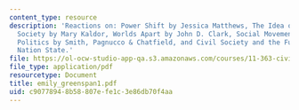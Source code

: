 ```yaml
---
content_type: resource
description: 'Reactions on: Power Shift by Jessica Matthews, The Idea of Global Civil
  Society by Mary Kaldor, Worlds Apart by John D. Clark, Social Movements and World
  Politics by Smith, Pagnucco & Chatfield, and Civil Society and the Future of the
  Nation State.'
file: https://ol-ocw-studio-app-qa.s3.amazonaws.com/courses/11-363-civil-society-and-the-environment-spring-2005/c90778948b58807efe1c3e86db70f4aa_emily_greenspan1.pdf
file_type: application/pdf
resourcetype: Document
title: emily_greenspan1.pdf
uid: c9077894-8b58-807e-fe1c-3e86db70f4aa
---
```

